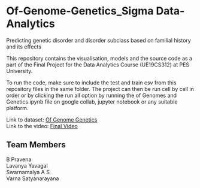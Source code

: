 # Of-Genome-Genetics_Sigma Data-Analytics

Predicting genetic disorder and disorder subclass based on familial history and its effects

This repository contains the visualisation, models and  the source code as a part of the Final Project for the Data Analytics Course (UE19CS312) at PES University.

To run the code, make sure to include the test and train csv from this repository files in the same folder. The project can then be run cell by cell in order or by clicking the run all option by running the of Genomes and Genetics.ipynb file on google collab, jupyter notebook or any suitable platform.

Link to dataset: [Of Genome Genetics](https://www.kaggle.com/aryarishabh/of-genomes-and-genetics-hackerearth-ml-challenge)
<br/>Link to the video: [Final Video](https://drive.google.com/file/d/1s6c2P6uMhr8yOOZ62fS2h5Wx0dGasc9p/view?usp=sharing)


## Team Members 
B Pravena
<br/>Lavanya Yavagal
<br/>Swarnamalya A S
<br/> Varna Satyanarayana

